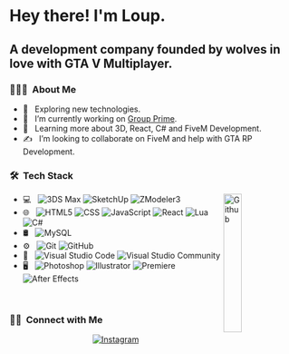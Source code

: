 <h1> Hey there! I'm Loup. </h1>
<h2> A development company founded by wolves in love with GTA V Multiplayer.</h2>

<h3> 👨🏻‍💻 &nbsp;About Me </h3>

- 🤔 &nbsp; Exploring new technologies.
- 💼 &nbsp; I’m currently working on <a href="https://primerp.com.br">Group Prime</a>.
- 🌱 &nbsp; Learning more about 3D, React, C# and FiveM Development.
- ✍️ &nbsp; I’m looking to collaborate on FiveM and help with GTA RP Development.

<h3> 🛠 &nbsp;Tech Stack</h3>
<img width="25%" align="right" alt="Github" src="https://user-images.githubusercontent.com/48678280/88862734-4903af80-d201-11ea-968b-9c939d88a37c.gif" />

- 💻 &nbsp;
  ![3DS Max](https://img.shields.io/badge/-3DS%20Max-333333?style=flat&logo=sketchup&logoColor=01a8a8)
  ![SketchUp](https://img.shields.io/badge/-SketchUp-333333?style=flat&logo=sketchup&logoColor=e72b2d)
  ![ZModeler3](https://img.shields.io/badge/-ZModeler3-333333?style=flat&logo=sketchup&logoColor=022d9b)
- 🌐 &nbsp;
  ![HTML5](https://img.shields.io/badge/-HTML5-333333?style=flat&logo=HTML5)
  ![CSS](https://img.shields.io/badge/-CSS-333333?style=flat&logo=CSS3&logoColor=1572B6)
  ![JavaScript](https://img.shields.io/badge/-JavaScript-333333?style=flat&logo=javascript)
  ![React](https://img.shields.io/badge/-React-333333?style=flat&logo=react)
  ![Lua](https://img.shields.io/badge/-Lua-333333?style=flat&logo=lua)
  ![C#](https://img.shields.io/badge/-C%23-333333?style=flat&logo=c-sharp&logoColor=4bc425)
- 🛢 &nbsp;
  ![MySQL](https://img.shields.io/badge/-MySQL-333333?style=flat&logo=mysql)
- ⚙️ &nbsp;
  ![Git](https://img.shields.io/badge/-Git-333333?style=flat&logo=git)
  ![GitHub](https://img.shields.io/badge/-GitHub-333333?style=flat&logo=github)
- 🔧 &nbsp;
  ![Visual Studio Code](https://img.shields.io/badge/-Visual%20Studio%20Code-333333?style=flat&logo=visual-studio-code&logoColor=007ACC)
  ![Visual Studio Community](https://img.shields.io/badge/-Visual%20Studio%20Community-333333?style=flat&logo=visual-studio-code&logoColor=7d3bbc)
- 🖥 &nbsp;
  ![Photoshop](https://img.shields.io/badge/-Photoshop-333333?style=flat&logo=adobe-photoshop)
  ![Illustrator](https://img.shields.io/badge/-Illustrator-333333?style=flat&logo=adobe-illustrator)
  ![Premiere](https://img.shields.io/badge/-Premiere-333333?style=flat&logo=adobe-premiere-pro)
  ![After Effects](https://img.shields.io/badge/-After%20Effects-333333?style=flat&logo=adobe-after-effects)

<br/>

<h3> 🤝🏻 &nbsp;Connect with Me </h3>

<p align="center">
<a href="https://www.instagram.com/lobingeek/"><img alt="Instagram" src="https://img.shields.io/badge/Instagram-lobingeek-blue?style=flat-square&logo=instagram"></a>
